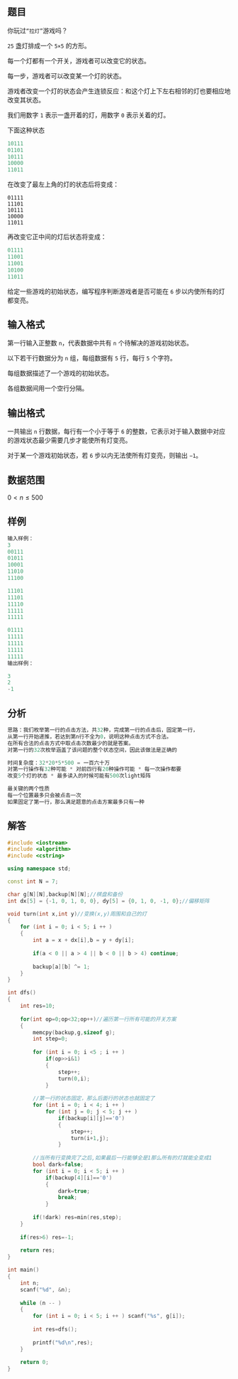 ## 题目
你玩过`“拉灯”`游戏吗？

`25` 盏灯排成一个 `5×5` 的方形。

每一个灯都有一个开关，游戏者可以改变它的状态。

每一步，游戏者可以改变某一个灯的状态。

游戏者改变一个灯的状态会产生连锁反应：和这个灯上下左右相邻的灯也要相应地改变其状态。

我们用数字 `1` 表示一盏开着的灯，用数字 `0` 表示关着的灯。

下面这种状态
```c++
10111
01101
10111
10000
11011
```
在改变了最左上角的灯的状态后将变成：
```
01111
11101
10111
10000
11011
```
再改变它正中间的灯后状态将变成：
```c++
01111
11001
11001
10100
11011
```
给定一些游戏的初始状态，编写程序判断游戏者是否可能在 `6` 步以内使所有的灯都变亮。

## 输入格式
第一行输入正整数 `n`，代表数据中共有 `n` 个待解决的游戏初始状态。

以下若干行数据分为 `n` 组，每组数据有 `5` 行，每行 `5` 个字符。

每组数据描述了一个游戏的初始状态。

各组数据间用一个空行分隔。

## 输出格式
一共输出 `n` 行数据，每行有一个小于等于 `6` 的整数，它表示对于输入数据中对应的游戏状态最少需要几步才能使所有灯变亮。

对于某一个游戏初始状态，若 `6` 步以内无法使所有灯变亮，则输出 `−1`。

## 数据范围
$0<n≤500$

## 样例
```c++
输入样例：
3
00111
01011
10001
11010
11100

11101
11101
11110
11111
11111

01111
11111
11111
11111
11111
输出样例：

3
2
-1
```

## 分析
```c++
思路：我们枚举第一行的点击方法，共32种，完成第一行的点击后，固定第一行，
从第一行开始递推，若达到第n行不全为0，说明这种点击方式不合法。
在所有合法的点击方式中取点击次数最少的就是答案。
对第一行的32次枚举涵盖了该问题的整个状态空间，因此该做法是正确的

时间复杂度：32*20*5*500 = 一百六十万
对第一行操作有32种可能 * 对前四行有20种操作可能 * 每一次操作都要
改变5个灯的状态 * 最多读入的时候可能有500次light矩阵

最关键的两个性质
每一个位置最多只会被点击一次
如果固定了第一行，那么满足题意的点击方案最多只有一种
```


## 解答
```c++
#include <iostream>
#include <algorithm>
#include <cstring>

using namespace std;

const int N = 7;

char g[N][N],backup[N][N];//棋盘和备份
int dx[5] = {-1, 0, 1, 0, 0}, dy[5] = {0, 1, 0, -1, 0};//偏移矩阵

void turn(int x,int y)//变换(x,y)周围和自己的灯
{
    for (int i = 0; i < 5; i ++ )
    {
        int a = x + dx[i],b = y + dy[i];
        
        if(a < 0 || a > 4 || b < 0 || b > 4) continue;
        
        backup[a][b] ^= 1;
    }
}

int dfs()
{
    int res=10;
    
    for(int op=0;op<32;op++)//遍历第一行所有可能的开关方案
    {
        memcpy(backup,g,sizeof g);
        int step=0;
        
        for (int i = 0; i <5 ; i ++ )
            if(op>>i&1)
            {
                step++;
                turn(0,i);
            }
            
        //第一行的状态固定，那么后面行的状态也就固定了
        for (int i = 0; i < 4; i ++ )
            for (int j = 0; j < 5; j ++ )
                if(backup[i][j]=='0')
                {
                    step++;
                    turn(i+1,j);
                }
                
        //当所有行变换完了之后,如果最后一行能够全是1那么所有的灯就能全变成1
        bool dark=false;
        for (int i = 0; i < 5; i ++ )
            if(backup[4][i]=='0')
            {
                dark=true;
                break;
            }
            
        if(!dark) res=min(res,step);
    }
    
    if(res>6) res=-1;
    
    return res;
}

int main()
{
    int n;
    scanf("%d", &n);
    
    while (n -- )
    {
        for (int i = 0; i < 5; i ++ ) scanf("%s", g[i]);
        
        int res=dfs();
        
        printf("%d\n",res);
    }
    
    return 0;
}
```